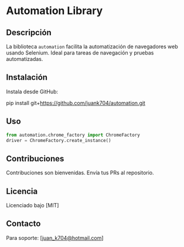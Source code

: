 # Automation Library

## Descripción
La biblioteca `automation` facilita la automatización de navegadores web usando Selenium. Ideal para tareas de navegación y pruebas automatizadas.

## Instalación
Instala desde GitHub:

pip install git+https://github.com/juank704/automation.git

## Uso
```python
from automation.chrome_factory import ChromeFactory
driver = ChromeFactory.create_instance()
```

## Contribuciones
Contribuciones son bienvenidas. Envía tus PRs al repositorio.

## Licencia
Licenciado bajo [MIT]

## Contacto
Para soporte: [juan_k704@hotmail.com]
